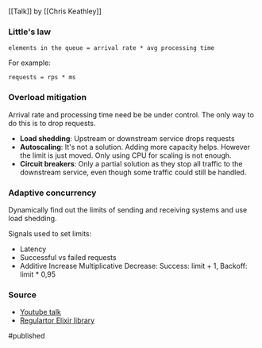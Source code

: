 ```

```

[[Talk]] by [[Chris Keathley]]

### Little's law
```
elements in the queue = arrival rate * avg processing time
```

For example:
```
requests = rps * ms
```

### Overload mitigation
Arrival rate and processing time need be be under control. The only way to do this is to drop requests.

- **Load shedding**: Upstream or downstream service drops requests
- **Autoscaling**: It's not a solution. Adding more capacity helps. However the limit is just moved. Only using CPU for scaling is not enough. 
- **Circuit breakers**: Only a partial solution as they stop all traffic to the downstream service, even though some traffic could still be handled.

### Adaptive concurrency
Dynamically find out the limits of sending and receiving systems and use load shedding.

Signals used to set limits:
- Latency
- Successful vs failed requests
- Additive Increase Multiplicative Decrease: Success: limit + 1, Backoff: limit * 0,95 

### Source 
- [Youtube talk](https://www.youtube.com/watch?v=-oQl1xv0hDk)
- [Regulartor Elixir library](https://github.com/keathley/regulator)

#published 